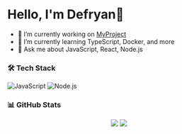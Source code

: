 <h1 align="left">Hello, I'm Defryan👋</h1>

- 🔭 I’m currently working on [MyProject](https://github.com/Abdi-01/MyProject)
- 🌱 I’m currently learning TypeScript, Docker, and more
- 💬 Ask me about JavaScript, React, Node.js

### 🛠️ Tech Stack
![JavaScript](https://img.shields.io/badge/-JavaScript-black?style=flat-square&logo=javascript)
![Node.js](https://img.shields.io/badge/-Node.js-black?style=flat-square&logo=node.js)

### 📊 GitHub Stats
<p align="center">
  <img src="https://github-readme-stats.vercel.app/api?username=masdefry&show_icons=true&theme=tokyonight" />
  <img src="https://github-readme-stats.vercel.app/api/top-langs/?username=masdefry&layout=compact&theme=tokyonight" />
</p>
